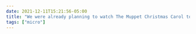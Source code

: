 ```yaml
---
date: 2021-12-11T15:21:56-05:00
title: "We were already planning to watch The Muppet Christmas Carol today, but on such a hard day for the Commonwealth, we especially need some goofy puppets preaching social justice and spreading Christmas cheer."
tags: ["micro"]
---
```

